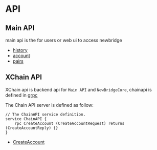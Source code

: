 # API

## Main API

main api is the for users or web ui to access newbridge

* [history](history.md)
* [account](account.md)
* [pairs](pairs.md)

## XChain API

XChain api is backend api for `Main API` and `NewBridgeCore`,
chainapi is defined in [grpc](https://grpc.io)

The Chain API server is defined as follow:

```grpc
// The ChainAPI service definition.
service ChainAPI {
    rpc CreateAccount (CreateAccountRequest) returns (CreateAccountReply) {}
}
```

* [CreateAccount](create-account.md)

